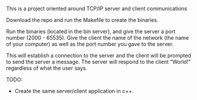This is a project oriented around TCP/IP server and client communications

Download the repo and run the Makefile to create the binaries.

Run the binaries (located in the bin server), and give the server a port number
  (2000 - 65535). Give the client the name of the network (the name of your
  computer) as well as the port number you gave to the server.

This will establish a connection to the server and the client will be prompted
  to send the server a message. The server will respond to the client "World!"
  regardless of what the user says.

TODO:
  - Create the same server/client application in c++. 

